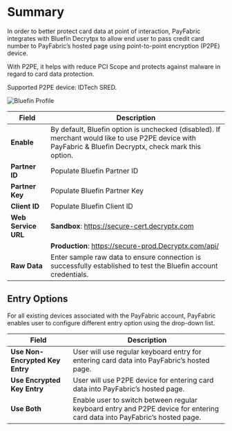 # Summary

In order to better protect card data at point of interaction, PayFabric integrates with Bluefin Decrytpx to allow end user to pass credit card number to PayFabric’s hosted page using point-to-point encryption (P2PE) device.

With P2PE, it helps with reduce PCI Scope and protects against malware in regard to card data protection. 

Supported P2PE device: IDTech SRED.

![Bluefin Profile](https://s3-us-west-1.amazonaws.com/github-screenshot-repository/V3/BluefinProfile.png)

|Field                          |Description  | 
|------------------------------|-------------| 
|**Enable**| By default, Bluefin option is unchecked (disabled). If merchant would like to use P2PE device with PayFabric & Bluefin Decryptx, check mark this option. |
|**Partner ID**| Populate Bluefin Partner ID|
|**Partner Key**| Populate Bluefin Partner Key |
|**Client ID**| Populate Bluefin Client ID |
|**Web Service URL**| **Sandbox**: https://secure-cert.decryptx.com|
||**Production**: https://secure-prod.Decryptx.com/api/|
|**Raw Data**| Enter sample raw data to ensure connection is successfully established to test the Bluefin account credentials. |

## Entry Options

For all existing devices associated with the PayFabric account, PayFabric enables user to configure different entry option using the drop-down list.

|Field                          |Description  | 
|------------------------------|-------------| 
|**Use Non-Encrypted Key Entry**| User will use regular keyboard entry for entering card data into PayFabric’s hosted page. |
|**Use Encrypted Key Entry**| User will use P2PE device for entering card data into PayFabric’s hosted page.|
|**Use Both**|Enable user to switch between regular keyboard entry and P2PE device for entering card data into PayFabric’s hosted page.|
